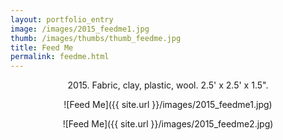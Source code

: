 ```yaml
---
layout: portfolio_entry
image: /images/2015_feedme1.jpg
thumb: /images/thumbs/thumb_feedme.jpg
title: Feed Me
permalink: feedme.html
---
```

<!--description-->
<div style="text-align:center" markdown="1">

2015\. Fabric, clay, plastic, wool.  2.5' x 2.5' x 1.5".

![Feed Me]({{ site.url }}/images/2015_feedme1.jpg)


![Feed Me]({{ site.url }}/images/2015_feedme2.jpg)



</div>